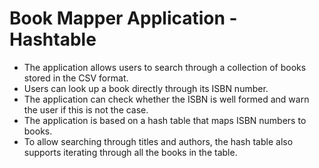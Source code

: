 # Book Mapper Application - Hashtable
- The application allows users to search through a collection of books stored in the CSV format.
- Users can look up a book directly through its ISBN number. 
- The application can check whether the ISBN is well formed and warn the user if this is not the case. 
- The application is based on a hash table that maps ISBN numbers to books. 
- To allow searching through titles and authors, the hash table also supports iterating through all the books in the table.
